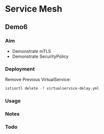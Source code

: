 # Service Mesh

## Demo6

### Aim

- Demonstrate mTLS
- Demonstrate SecurityPolicy

### Deployment

Remove Previous VirtualService:

```sh
istioctl delete -f virtualservice-delay.yml
```

### Usage

### Notes

### Todo